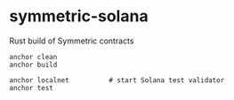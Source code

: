 # symmetric-solana
Rust build of Symmetric contracts

```
anchor clean
anchor build
```

```
anchor localnet          # start Solana test validator
anchor test
```
